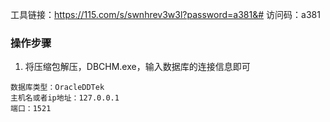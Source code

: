 
工具链接：https://115.com/s/swnhrev3w3l?password=a381&#  访问码：a381

### 操作步骤

1. 将压缩包解压，DBCHM.exe，输入数据库的连接信息即可
```text
数据库类型：OracleDDTek
主机名或者ip地址：127.0.0.1
端口：1521
```


